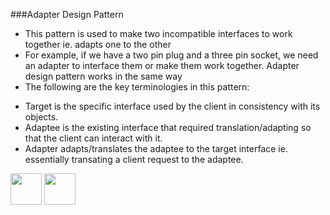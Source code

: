 ###Adapter Design Pattern
-	This pattern is used to make two incompatible interfaces to work together ie. adapts one to the other
-	For example, if we have a two pin plug and a three pin socket, we need an adapter to interface them or make them work together. Adapter design pattern works in the same way
-	The following are the key terminologies in this pattern:
  + Target is the specific interface used by the client in consistency with its objects.
  + Adaptee is the existing interface that required translation/adapting so that the client can interact with it.
  + Adapter adapts/translates the adaptee to the target interface ie. essentially transating a client request to the adaptee.

[<img src="https://cloud.githubusercontent.com/assets/14101008/11768481/3b7d20d6-a18b-11e5-95fe-a422966f4c03.png" width="50" height="50"></img>](https://github.com/hariniiyer/CSCI-5828_Presentation4_Software-Design-Patterns/blob/master/Struct.md)
[<img src="https://cloud.githubusercontent.com/assets/14101008/11768482/3d2d0bbc-a18b-11e5-8766-2e7f5b241782.png" width="50" height="50"></img>](https://github.com/hariniiyer/CSCI-5828_Presentation4_Software-Design-Patterns/blob/master/AdapterNeed.md)
